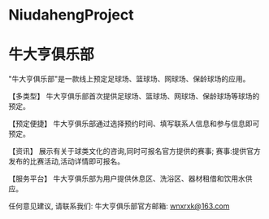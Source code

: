 # NiudahengProject
# 牛大亨俱乐部

  "牛大亨俱乐部"是一款线上预定足球场、篮球场、网球场、保龄球场的应用。
  
  【多类型】
  牛大亨俱乐部首次提供足球场、篮球场、网球场、保龄球场等球场的预定。
  
  【预定便捷】 
  牛大亨俱乐部通过选择预约时间、填写联系人信息和参与信息即可预定。
  
  【资讯】 
  展示有关于球类文化的咨询,同时可报名官方提供的赛事;
  赛事:提供官方发布的比赛活动,活动详情即可报名。

  【服务平台】 
  牛大亨俱乐部为用户提供休息区、洗浴区、器材租借和饮用水供应。
  
  任何意见建议, 请联系我们: 
  牛大亨俱乐部官方邮箱: wnxrxk@163.com
